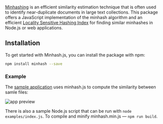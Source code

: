 [Minhashing](https://en.wikipedia.org/wiki/MinHash) is an efficient similarity estimation technique that is often used to identify near-duplicate documents in large text collections. This package offers a JavaScript implementation of the minhash algorithm and an efficient [Locality Sensitive Hashing Index](https://en.wikipedia.org/wiki/Locality-sensitive_hashing) for finding similar minhashes in Node.js or web applications.

## Installation

To get started with Minhash.js, you can install the package with npm:

```bash
npm install minhash --save
```

### Example

The [sample application](https://dragongr.github.io/minhash/) uses minhash.js to compute the similarity between samle files:

![app preview](https://raw.githubusercontent.com/dragonGR/minhash/master/images/preview.png)

There is also a sample Node.js script that can be run with `node examples/index.js`.
To compile and minify minhash.min.js — `npm run build`.
